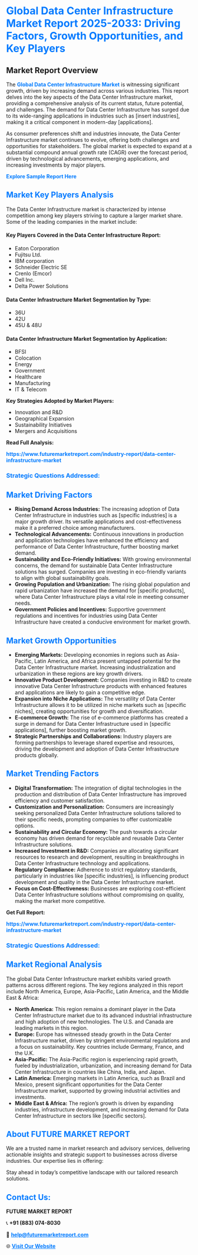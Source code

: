 <h1 style="color: #007BFF;">Global Data Center Infrastructure Market Report 2025-2033: Driving Factors, Growth Opportunities, and Key Players</h1>

<section id="overview">
<h2>Market Report Overview</h2>
<p>The <a href="https://www.futuremarketreport.com/industry-report/data-center-infrastructure-market" style="color: #007BFF; text-decoration: none;"><strong>Global Data Center Infrastructure Market</strong></a> is witnessing significant growth, driven by increasing demand across various industries. This report delves into the key aspects of the Data Center Infrastructure market, providing a comprehensive analysis of its current status, future potential, and challenges. The demand for Data Center Infrastructure has surged due to its wide-ranging applications in industries such as [insert industries], making it a critical component in modern-day [applications].</p>
<p>As consumer preferences shift and industries innovate, the Data Center Infrastructure market continues to evolve, offering both challenges and opportunities for stakeholders. The global market is expected to expand at a substantial compound annual growth rate (CAGR) over the forecast period, driven by technological advancements, emerging applications, and increasing investments by major players.</p>
</section>

<section id="overview">
<p><a href="https://www.futuremarketreport.com/request-sample/reportId=33166" style="color: #007BFF; text-decoration: none;"><strong>Explore Sample Report Here</strong></a></p>
</section>

<section id="key-players">
<h2 style="color: #007BFF;">Market Key Players Analysis</h2>
<p>The Data Center Infrastructure market is characterized by intense competition among key players striving to capture a larger market share. Some of the leading companies in the market include:</p>
<h4>Key Players Covered in the Data Center Infrastructure Report:</h4>
<ul><li>Eaton Corporation</li><li>Fujitsu Ltd.</li><li>IBM corporation</li><li>Schneider Electric SE</li><li>Crenlo (Emcor)</li><li>Dell Inc.</li><li>Delta Power Solutions</li></ul>
<h4>Data Center Infrastructure Market Segmentation by Type:</h4>
<ul><li>36U</li><li>42U</li><li>45U &amp; 48U</li></ul>

<h4>Data Center Infrastructure Market Segmentation by Application:</h4>
<ul><li>BFSI</li><li>Colocation</li><li>Energy</li><li>Government</li><li>Healthcare</li><li>Manufacturing</li><li>IT &amp; Telecom</li></ul>
<p><strong>Key Strategies Adopted by Market Players:</strong></p>
<ul>
<li>Innovation and R&D</li>
<li>Geographical Expansion</li>
<li>Sustainability Initiatives</li>
<li>Mergers and Acquisitions</li>
</ul>
</section>

<section>
<p><strong>Read Full Analysis: </strong></p><a href="https://www.futuremarketreport.com/industry-report/data-center-infrastructure-market" style="color: #007BFF; text-decoration: none;"><strong>https://www.futuremarketreport.com/industry-report/data-center-infrastructure-market</strong></a>
<h3 style="color: #007BFF;">Strategic Questions Addressed:</h3>
</section>

<section id="driving-factors">
<h2 style="color: #007BFF;">Market Driving Factors</h2>
<ul>
<li><strong>Rising Demand Across Industries:</strong> The increasing adoption of Data Center Infrastructure in industries such as [specific industries] is a major growth driver. Its versatile applications and cost-effectiveness make it a preferred choice among manufacturers.</li>
<li><strong>Technological Advancements:</strong> Continuous innovations in production and application technologies have enhanced the efficiency and performance of Data Center Infrastructure, further boosting market demand.</li>
<li><strong>Sustainability and Eco-Friendly Initiatives:</strong> With growing environmental concerns, the demand for sustainable Data Center Infrastructure solutions has surged. Companies are investing in eco-friendly variants to align with global sustainability goals.</li>
<li><strong>Growing Population and Urbanization:</strong> The rising global population and rapid urbanization have increased the demand for [specific products], where Data Center Infrastructure plays a vital role in meeting consumer needs.</li>
<li><strong>Government Policies and Incentives:</strong> Supportive government regulations and incentives for industries using Data Center Infrastructure have created a conducive environment for market growth.</li>
</ul>
</section>

<section id="growth-opportunities">
<h2 style="color: #007BFF;">Market Growth Opportunities</h2>
<ul>
<li><strong>Emerging Markets:</strong> Developing economies in regions such as Asia-Pacific, Latin America, and Africa present untapped potential for the Data Center Infrastructure market. Increasing industrialization and urbanization in these regions are key growth drivers.</li>
<li><strong>Innovative Product Development:</strong> Companies investing in R&D to create innovative Data Center Infrastructure products with enhanced features and applications are likely to gain a competitive edge.</li>
<li><strong>Expansion into Niche Applications:</strong> The versatility of Data Center Infrastructure allows it to be utilized in niche markets such as [specific niches], creating opportunities for growth and diversification.</li>
<li><strong>E-commerce Growth:</strong> The rise of e-commerce platforms has created a surge in demand for Data Center Infrastructure used in [specific applications], further boosting market growth.</li>
<li><strong>Strategic Partnerships and Collaborations:</strong> Industry players are forming partnerships to leverage shared expertise and resources, driving the development and adoption of Data Center Infrastructure products globally.</li>
</ul>
</section>

<section id="trending-factors">
<h2 style="color: #007BFF;">Market Trending Factors</h2>
<ul>
<li><strong>Digital Transformation:</strong> The integration of digital technologies in the production and distribution of Data Center Infrastructure has improved efficiency and customer satisfaction.</li>
<li><strong>Customization and Personalization:</strong> Consumers are increasingly seeking personalized Data Center Infrastructure solutions tailored to their specific needs, prompting companies to offer customizable options.</li>
<li><strong>Sustainability and Circular Economy:</strong> The push towards a circular economy has driven demand for recyclable and reusable Data Center Infrastructure solutions.</li>
<li><strong>Increased Investment in R&D:</strong> Companies are allocating significant resources to research and development, resulting in breakthroughs in Data Center Infrastructure technology and applications.</li>
<li><strong>Regulatory Compliance:</strong> Adherence to strict regulatory standards, particularly in industries like [specific industries], is influencing product development and quality in the Data Center Infrastructure market.</li>
<li><strong>Focus on Cost-Effectiveness:</strong> Businesses are exploring cost-efficient Data Center Infrastructure solutions without compromising on quality, making the market more competitive.</li>
</ul>
</section>

<section>
<p><strong>Get Full Report: </strong></p><a href="https://www.futuremarketreport.com/industry-report/data-center-infrastructure-market" style="color: #007BFF; text-decoration: none;"><strong>https://www.futuremarketreport.com/industry-report/data-center-infrastructure-market</strong></a>
<h3 style="color: #007BFF;">Strategic Questions Addressed:</h3>
</section>


<section id="regional-analysis">
<h2 style="color: #007BFF;">Market Regional Analysis</h2>
<p>The global Data Center Infrastructure market exhibits varied growth patterns across different regions. The key regions analyzed in this report include North America, Europe, Asia-Pacific, Latin America, and the Middle East & Africa:</p>
<ul>
<li><strong>North America:</strong> This region remains a dominant player in the Data Center Infrastructure market due to its advanced industrial infrastructure and high adoption of new technologies. The U.S. and Canada are leading markets in this region.</li>
<li><strong>Europe:</strong> Europe has witnessed steady growth in the Data Center Infrastructure market, driven by stringent environmental regulations and a focus on sustainability. Key countries include Germany, France, and the U.K.</li>
<li><strong>Asia-Pacific:</strong> The Asia-Pacific region is experiencing rapid growth, fueled by industrialization, urbanization, and increasing demand for Data Center Infrastructure in countries like China, India, and Japan.</li>
<li><strong>Latin America:</strong> Emerging markets in Latin America, such as Brazil and Mexico, present significant opportunities for the Data Center Infrastructure market, supported by growing industrial activities and investments.</li>
<li><strong>Middle East & Africa:</strong> The region’s growth is driven by expanding industries, infrastructure development, and increasing demand for Data Center Infrastructure in sectors like [specific sectors].</li>
</ul>
</section>

<footer>
<h2 style="color: #007BFF;">About FUTURE MARKET REPORT</h2>
<p>We are a trusted name in market research and advisory services, delivering actionable insights and strategic support to businesses across diverse industries. Our expertise lies in offering:</p>

<p>Stay ahead in today’s competitive landscape with our tailored research solutions.</p>

<h2 style="color: #007BFF;">Contact Us:</h2>
<p><strong>FUTURE MARKET REPORT</strong></p>
<p>📞 <strong>+91 (883) 074-8030</strong></p>
<p>📧 <strong><a href="mailto:help@futuremarketreport.com" style="color: #007BFF;">help@futuremarketreport.com</a></strong></p>
<p>🌐 <strong><a href="https://www.futuremarketreport.com/" style="color: #007BFF;">Visit Our Website</a></strong></p>
</footer>